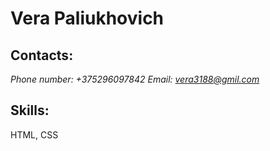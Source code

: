 # Vera Paliukhovich
## Contacts:
*Phone number: +375296097842*
*Email: vera3188@gmil.com*
## Skills: 
HTML, CSS


